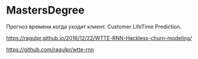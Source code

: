 # MastersDegree
Прогноз времени когда уходит клиент. Customer LifeTime Prediction. 

https://ragulpr.github.io/2016/12/22/WTTE-RNN-Hackless-churn-modeling/ 

https://github.com/ragulpr/wtte-rnn 
